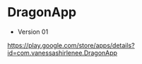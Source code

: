 # DragonApp

- Version 01  

https://play.google.com/store/apps/details?id=com.vanessashirlenee.DragonApp

